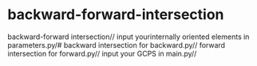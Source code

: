 # backward-forward-intersection
backward-forward intersection//
input yourinternally oriented elements in parameters.py/#
backward intersection for backward.py//
forward intersection for forward.py//
input your GCPS in main.py//
